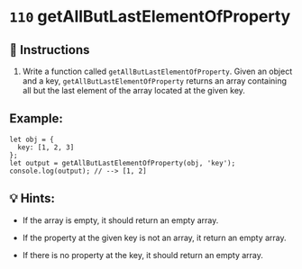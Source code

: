 # `110` getAllButLastElementOfProperty

## 📝 Instructions

1. Write a function called `getAllButLastElementOfProperty`. Given an object and a key, `getAllButLastElementOfProperty` returns an array containing all but the last element of the array located at the given key.

## Example:

```Js
let obj = {
  key: [1, 2, 3]
};
let output = getAllButLastElementOfProperty(obj, 'key');
console.log(output); // --> [1, 2]
```

## 💡 Hints:

+ If the array is empty, it should return an empty array.

+ If the property at the given key is not an array, it return an empty array.

+ If there is no property at the key, it should return an empty array.
